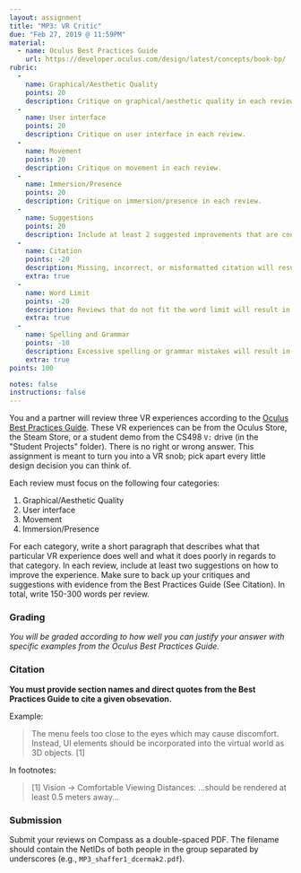 ```yaml
---
layout: assignment
title: "MP3: VR Critic"
due: "Feb 27, 2019 @ 11:59PM"
material: 
  - name: Oculus Best Practices Guide
    url: https://developer.oculus.com/design/latest/concepts/book-bp/
rubric:
  -
    name: Graphical/Aesthetic Quality
    points: 20
    description: Critique on graphical/aesthetic quality in each review.
  -
    name: User interface
    points: 20
    description: Critique on user interface in each review.
  -
    name: Movement
    points: 20
    description: Critique on movement in each review.
  -
    name: Immersion/Presence
    points: 20
    description: Critique on immersion/presence in each review.
  -
    name: Suggestions
    points: 20
    description: Include at least 2 suggested improvements that are consistent with the Best Practices Guide in each review.
  -
    name: Citation
    points: -20
    description: Missing, incorrect, or misformatted citation will result in up to 20 points deduction.
    extra: true
  -
    name: Word Limit
    points: -20
    description: Reviews that do not fit the word limit will result in up to 20 points deduction.
    extra: true
  -
    name: Spelling and Grammar
    points: -10
    description: Excessive spelling or grammar mistakes will result in up to 10 points deduction.
    extra: true
points: 100

notes: false
instructions: false
---
```


You and a partner will review three VR experiences according to the [Oculus Best Practices Guide](https://developer.oculus.com/design/latest/concepts/book-bp/). These VR experiences can be from the Oculus Store, the Steam Store, or a student demo from the CS498 `V:` drive (in the "Student Projects" folder). There is no right or wrong answer. This assignment is meant to turn you into a VR snob; pick apart every little design decision you can think of.

Each review must focus on the following four categories:
1. Graphical/Aesthetic Quality
1. User interface
1. Movement
1. Immersion/Presence

For each category, write a short paragraph that describes what that particular VR experience does well and what it does poorly in regards to that category. In each review, include at least two suggestions on how to improve the experience. Make sure to back up your critiques and suggestions with evidence from the Best Practices Guide (See Citation). In total, write 150-300 words per review.

### Grading

*You will be graded according to how well you can justify your answer with specific examples from the Oculus Best Practices Guide.*

### Citation
**You must provide section names and direct quotes from the Best Practices Guide to cite a given obsevation.**

Example:
> The menu feels too close to the eyes which may cause discomfort.  Instead, UI elements should be incorporated into the virtual world as 3D objects. [1]

In footnotes:
> [1] Vision -> Comfortable Viewing Distances: ...should be rendered at least 0.5 meters away...


### Submission
Submit your reviews on Compass as a double-spaced PDF. The filename should contain the NetIDs of both people in the group separated by underscores (e.g., `MP3_shaffer1_dcermak2.pdf`).
